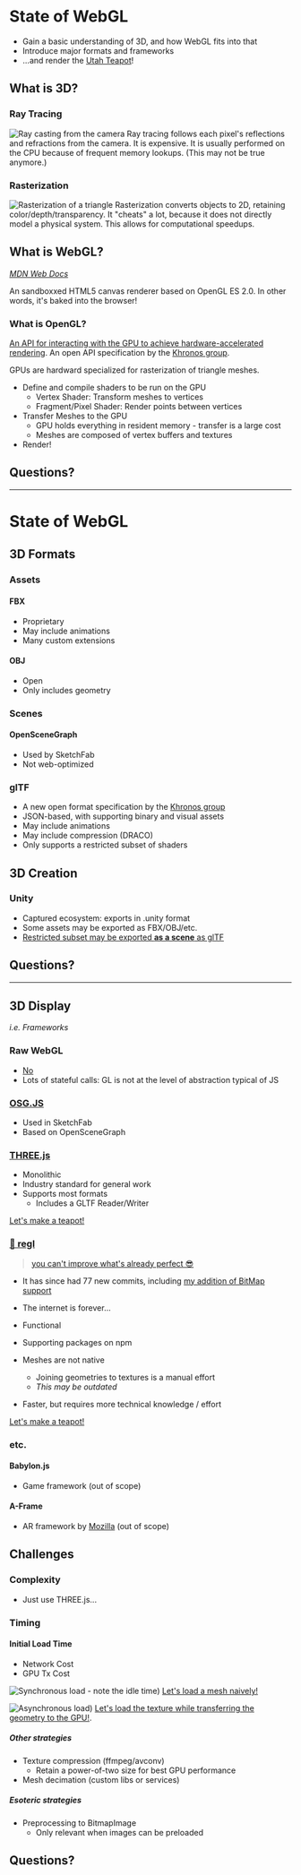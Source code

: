 # State of WebGL
- Gain a basic understanding of 3D, and how WebGL fits into that
- Introduce major formats and frameworks
- ...and render the [Utah Teapot](https://www.sjbaker.org/wiki/index.php?title=The_History_of_The_Teapot)!

## What is 3D?
### Ray Tracing
![Ray casting from the camera](https://www.cs.unc.edu/~rademach/xroads-RT/RTfigs-jpg/RTfigure6.jpg)
Ray tracing follows each pixel's reflections and refractions from the camera.
It is expensive. It is usually performed on the CPU because of frequent memory lookups. (This may not be true anymore.)

### Rasterization
![Rasterization of a triangle](https://www.scratchapixel.com/images/upload/rasterization/rasterization-triangle1.png)
Rasterization converts objects to 2D, retaining color/depth/transparency.
It "cheats" a lot, because it does not directly model a physical system. This allows for computational speedups.

## What is WebGL?
*[MDN Web Docs](mdn.io/webgl)*

An sandboxxed HTML5 canvas renderer based on OpenGL ES 2.0. In other words, it's baked into the browser!

### What is OpenGL?
[An API for interacting with the GPU to achieve hardware-accelerated rendering](https://en.wikipedia.org/wiki/OpenGL).
An open API specification by the [Khronos group](https://www.khronos.org/).

GPUs are hardward specialized for rasterization of triangle meshes.

- Define and compile shaders to be run on the GPU
  - Vertex Shader: Transform meshes to vertices
  - Fragment/Pixel Shader: Render points between vertices
- Transfer Meshes to the GPU
  - GPU holds everything in resident memory - transfer is a large cost
  - Meshes are composed of vertex buffers and textures
- Render!

## Questions?

---

# State of WebGL

## 3D Formats
### Assets
#### FBX
- Proprietary
- May include animations
- Many custom extensions

#### OBJ
- Open
- Only includes geometry

### Scenes
#### OpenSceneGraph
- Used by SketchFab
- Not web-optimized

### glTF
- A new open format specification by the [Khronos group](https://www.khronos.org/)
- JSON-based, with supporting binary and visual assets
- May include animations
- May include compression (DRACO)
- Only supports a restricted subset of shaders

## 3D Creation
### Unity
- Captured ecosystem: exports in .unity format
- Some assets may be exported as FBX/OBJ/etc.
- [Restricted subset may be exported **as a scene** as glTF](https://github.com/zzmp/UnityGLTF)

## Questions?

---

## 3D Display
*i.e. Frameworks*

### Raw WebGL
- [No](https://regl-project.github.io/regl/www/compare.html)
- Lots of stateful calls: GL is not at the level of abstraction typical of JS

### [OSG.JS](http://osgjs.org/)
- Used in SketchFab
- Based on OpenSceneGraph

### [THREE.js](https://threejs.org/)
- Monolithic
- Industry standard for general work
- Supports most formats
  - Includes a GLTF Reader/Writer

[Let's make a teapot!](./index.html)
<!-- Copy ./teapot.three.js into the console for this demo -->

### [👑 regl](http://regl.party/)
> [you can't improve what's already perfect 😎](https://gitter.im/mikolalysenko/regl?at=59826511614889d475132d85)
- It has since had 77 new commits, including [my addition of BitMap support](https://github.com/regl-project/regl/pull/470)
- The internet is forever...

- Functional
- Supporting packages on npm
- Meshes are not native
  - Joining geometries to textures is a manual effort
  - *This may be outdated*
- Faster, but requires more technical knowledge / effort

[Let's make a teapot!](./index.html)
<!-- Copy ./teapot.regl.js into the console for this demo -->

### etc.
#### Babylon.js
- Game framework (out of scope)
#### A-Frame
- AR framework by [Mozilla](https://www.mozilla.org/) (out of scope)

## Challenges
### Complexity
- Just use THREE.js...

### Timing

#### Initial Load Time
- Network Cost
- GPU Tx Cost

![Synchronous load - note the idle time](./performance.sync.png))
[Let's load a mesh naively!](./mesh.sync.html)

![Asynchronous load](./performance.async.png))
[Let's load the texture while transferring the geometry to the GPU!](./mesh.async.html).

##### Other strategies
- Texture compression (ffmpeg/avconv)
  - Retain a power-of-two size for best GPU performance
- Mesh decimation (custom libs or services)

##### Esoteric strategies
- Preprocessing to BitmapImage
  - Only relevant when images can be preloaded

## Questions?
